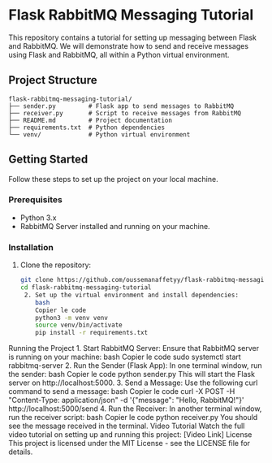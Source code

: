 
# Flask RabbitMQ Messaging Tutorial

This repository contains a tutorial for setting up messaging between Flask and RabbitMQ. We will demonstrate how to send and receive messages using Flask and RabbitMQ, all within a Python virtual environment.

## Project Structure
```
flask-rabbitmq-messaging-tutorial/
├── sender.py         # Flask app to send messages to RabbitMQ
├── receiver.py       # Script to receive messages from RabbitMQ
├── README.md         # Project documentation
├── requirements.txt  # Python dependencies
└── venv/             # Python virtual environment
```
## Getting Started

Follow these steps to set up the project on your local machine.

### Prerequisites

- Python 3.x
- RabbitMQ Server installed and running on your machine.

### Installation

1. Clone the repository:
   ```bash
   git clone https://github.com/oussemanaffetyy/flask-rabbitmq-messaging-tutorial.git
   cd flask-rabbitmq-messaging-tutorial
    2. Set up the virtual environment and install dependencies:
       bash
       Copier le code
       python3 -m venv venv
       source venv/bin/activate
       pip install -r requirements.txt
Running the Project
    1. Start RabbitMQ Server: Ensure that RabbitMQ server is running on your machine:
       bash
       Copier le code
       sudo systemctl start rabbitmq-server
    2. Run the Sender (Flask App): In one terminal window, run the sender:
       bash
       Copier le code
       python sender.py
       This will start the Flask server on http://localhost:5000.
    3. Send a Message: Use the following curl command to send a message:
       bash
       Copier le code
       curl -X POST -H "Content-Type: application/json" -d '{"message": "Hello, RabbitMQ!"}' http://localhost:5000/send
    4. Run the Receiver: In another terminal window, run the receiver script:
       bash
       Copier le code
       python receiver.py
       You should see the message received in the terminal.
Video Tutorial
Watch the full video tutorial on setting up and running this project: [Video Link]
License
This project is licensed under the MIT License - see the LICENSE file for details.
